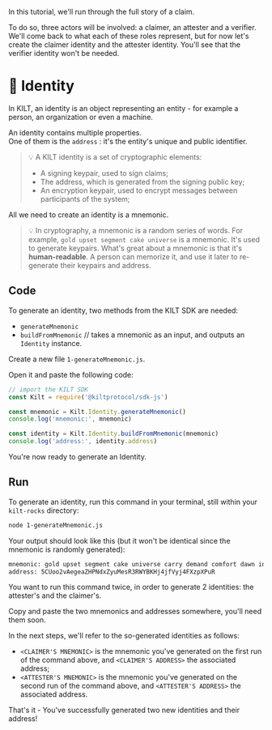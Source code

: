 In this tutorial, we'll run through the full story of a claim.

To do so, three actors will be involved: a <span class="label-role claimer">claimer</span>, an <span class="label-role attester">attester</span> and a <span class="label-role verifier">verifier</span>.   
We'll come back to what each of these roles represent, but for now let's create the <span class="label-role claimer">claimer</span> identity and the <span class="label-role attester">attester</span> identity. You'll see that the <span class="label-role verifier">verifier</span> identity won't be needed.

# 👤 Identity

In KILT, an identity is an object representing an entity - for example a person, an organization or even a machine.

An identity contains multiple properties.  
One of them is the `address` : it's the entity's unique and public identifier.

> 💡 A KILT identity is a set of cryptographic elements:
> 
> * A signing keypair, used to sign claims;
> * The address, which is generated from the signing public key;
> * An encryption keypair, used to encrypt messages between participants of the system;

All we need to create an identity is a mnemonic.

> 💡 In cryptography, a mnemonic is a random series of words. For example, `gold upset segment cake universe` is a mnemonic. It's used to generate keypairs. What's great about a mnemonic is that it's **human-readable**. A person can memorize it, and use it later to re-generate their keypairs and address.

## Code

To generate an identity, two methods from the KILT SDK are needed:

* `generateMnemonic`
* `buildFromMnemonic` // takes a mnemonic as an input, and outputs an `Identity` instance.  

Create a new file `1-generateMnemonic.js`.

Open it and paste the following code:

```javascript
// import the KILT SDK
const Kilt = require('@kiltprotocol/sdk-js')

const mnemonic = Kilt.Identity.generateMnemonic()
console.log('mnemonic:', mnemonic)

const identity = Kilt.Identity.buildFromMnemonic(mnemonic)
console.log('address:', identity.address)
```

You're now ready to generate an Identity.

## Run

To generate an identity, run this command in your terminal, still within your `kilt-rocks` directory:

```bash
node 1-generateMnemonic.js
```

Your output should look like this (but it won't be identical since the mnemonic is randomly generated):

```bash
mnemonic: gold upset segment cake universe carry demand comfort dawn invite element capital
address: 5CUoo2vAegeaZHPNdxZyuMesR3RWYBKHj4jfVyj4FXzpXPuR
```

You want to run this command twice, in order to generate 2 identities: the <span class="label-role attester">attester</span>'s and the <span class="label-role claimer">claimer</span>'s.

Copy and paste the two mnemonics and addresses somewhere, you'll need them soon.  

In the next steps, we'll refer to the so-generated identities as follows:

* `<CLAIMER'S MNEMONIC>` is the mnemonic you've generated on the first run of the command above, and `<CLAIMER'S ADDRESS>` the associated address;
* `<ATTESTER'S MNEMONIC>` is the mnemonic you've generated on the second run of the command above, and `<ATTESTER'S ADDRESS>` the associated address.

That's it - You've successfully generated two new identities and their address!  

